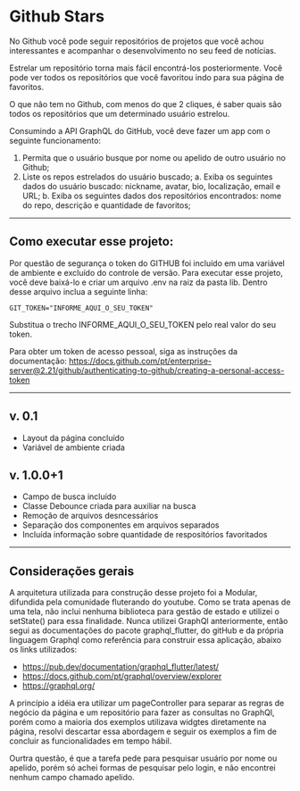 # Github Stars

No Github você pode seguir repositórios de projetos que você achou interessantes e acompanhar o desenvolvimento no seu feed de notícias.

Estrelar um repositório torna mais fácil encontrá-los posteriormente. Você pode ver todos os repositórios que você favoritou indo para sua página de favoritos.

O que não tem no Github, com menos do que 2 cliques, é saber quais são todos os repositórios que um determinado usuário estrelou.

Consumindo a API GraphQL do GitHub, você deve fazer um app com o seguinte funcionamento:

1. Permita que o usuário busque por nome ou apelido de outro usuário no Github;
2. Liste os repos estrelados do usuário buscado;
    a. Exiba os seguintes dados do usuário buscado: nickname, avatar, bio, localização, email e URL;
    b. Exiba os seguintes dados dos repositórios encontrados: nome do repo, descrição e quantidade de favoritos;

------------------------------------------------------------------------------------------

## Como executar esse projeto:
  Por questão de segurança o token do GITHUB foi incluído em uma variável de ambiente e excluído do controle de versão.
  Para executar esse projeto, você deve baixá-lo e criar um arquivo .env na raiz da pasta lib.
  Dentro desse arquivo inclua a seguinte linha:
  
    GIT_TOKEN="INFORME_AQUI_O_SEU_TOKEN"
  
  Substitua o trecho INFORME_AQUI_O_SEU_TOKEN pelo real valor do seu token.

  Para obter um token de acesso pessoal, siga as instruções da documentação:
  https://docs.github.com/pt/enterprise-server@2.21/github/authenticating-to-github/creating-a-personal-access-token
  
------------------------------------------------------------------------------------------
## v. 0.1
  - Layout da página concluído
  - Variável de ambiente criada

## v. 1.0.0+1
  - Campo de busca incluído
  - Classe Debounce criada para auxiliar na busca
  - Remoção de arquivos desncessários
  - Separação dos componentes em arquivos separados
  - Incluída informação sobre quantidade de respositórios favoritados

------------------------------------------------------------------------------------------

## Considerações gerais

  A arquitetura utilizada para construção desse projeto foi a Modular, difundida pela comunidade fluterando do youtube.
  Como se trata apenas de uma tela, não inclui nenhuma biblioteca para gestão de estado e utilizei o setState() para essa finalidade.
  Nunca utilizei GraphQl anteriormente, então segui as documentações do pacote graphql_flutter, do gitHub e da própria linguagem Graphql como referência para construir essa aplicação, abaixo os links utilizados:
  - https://pub.dev/documentation/graphql_flutter/latest/
  - https://docs.github.com/pt/graphql/overview/explorer
  - https://graphql.org/
  
  A princípio a idéia era utilizar um pageController para separar as regras de negócio da página e um repositório para fazer as consultas no GraphQl, porém como a maioria dos exemplos utilizava widgtes diretamente na página, resolvi descartar essa abordagem e seguir os exemplos a fim de concluir as funcionalidades em tempo hábil.

  Ourtra questão, é que a tarefa pede para pesquisar usuário por nome ou apelido, porém só achei formas de pesquisar pelo login, e não encontrei nenhum campo chamado apelido.




